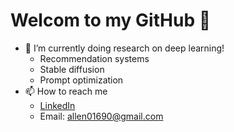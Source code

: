 # Welcom to my GitHub 👋

- 🌱 I’m currently doing research on deep learning!
  - Recommendation systems
  - Stable diffusion
  - Prompt optimization 
- 📫 How to reach me
  - [LinkedIn](https://www.linkedin.com/in/cheng-chun-lin/)
  - Email: allen01690@gmail.com
  

<!---
allenlin0105/allenlin0105 is a ✨ special ✨ repository because its `README.md` (this file) appears on your GitHub profile.
You can click the Preview link to take a look at your changes.
--->
